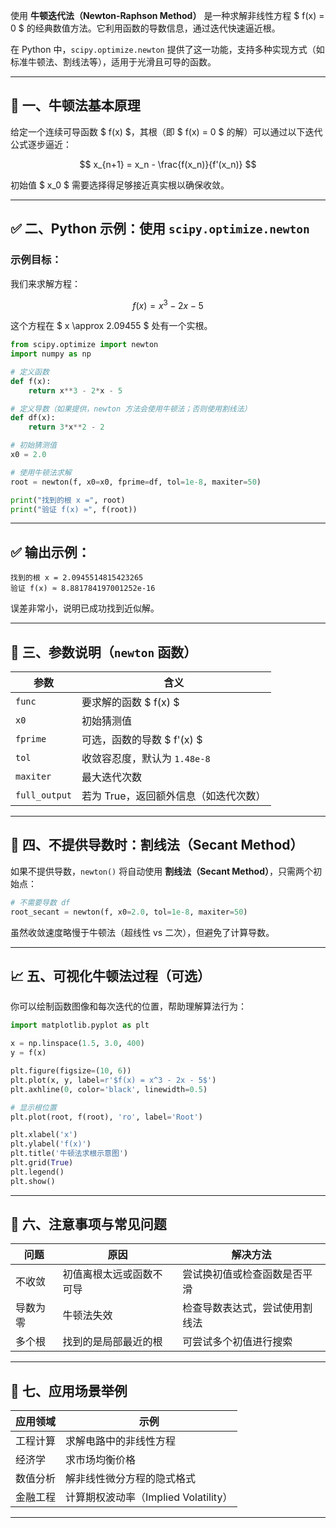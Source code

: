 使用 **牛顿迭代法（Newton-Raphson Method）** 是一种求解非线性方程 $ f(x) = 0 $ 的经典数值方法。它利用函数的导数信息，通过迭代快速逼近根。

在 Python 中，`scipy.optimize.newton` 提供了这一功能，支持多种实现方式（如标准牛顿法、割线法等），适用于光滑且可导的函数。

---

## 🧮 一、牛顿法基本原理

给定一个连续可导函数 $ f(x) $，其根（即 $ f(x) = 0 $ 的解）可以通过以下迭代公式逐步逼近：

$$
x_{n+1} = x_n - \frac{f(x_n)}{f'(x_n)}
$$

初始值 $ x_0 $ 需要选择得足够接近真实根以确保收敛。

---

## ✅ 二、Python 示例：使用 `scipy.optimize.newton`

### 示例目标：
我们来求解方程：

$$
f(x) = x^3 - 2x - 5
$$

这个方程在 $ x \approx 2.09455 $ 处有一个实根。

```python
from scipy.optimize import newton
import numpy as np

# 定义函数
def f(x):
    return x**3 - 2*x - 5

# 定义导数（如果提供，newton 方法会使用牛顿法；否则使用割线法）
def df(x):
    return 3*x**2 - 2

# 初始猜测值
x0 = 2.0

# 使用牛顿法求解
root = newton(f, x0=x0, fprime=df, tol=1e-8, maxiter=50)

print("找到的根 x =", root)
print("验证 f(x) ≈", f(root))
```

---

## ✅ 输出示例：

```
找到的根 x = 2.0945514815423265
验证 f(x) ≈ 8.881784197001252e-16
```

误差非常小，说明已成功找到近似解。

---

## 📌 三、参数说明（`newton` 函数）

| 参数 | 含义 |
|------|------|
| `func` | 要求解的函数 $ f(x) $ |
| `x0` | 初始猜测值 |
| `fprime` | 可选，函数的导数 $ f'(x) $ |
| `tol` | 收敛容忍度，默认为 `1.48e-8` |
| `maxiter` | 最大迭代次数 |
| `full_output` | 若为 True，返回额外信息（如迭代次数） |

---

## 🧪 四、不提供导数时：割线法（Secant Method）

如果不提供导数，`newton()` 将自动使用 **割线法（Secant Method）**，只需两个初始点：

```python
# 不需要导数 df
root_secant = newton(f, x0=2.0, tol=1e-8, maxiter=50)
```

虽然收敛速度略慢于牛顿法（超线性 vs 二次），但避免了计算导数。

---

## 📈 五、可视化牛顿法过程（可选）

你可以绘制函数图像和每次迭代的位置，帮助理解算法行为：

```python
import matplotlib.pyplot as plt

x = np.linspace(1.5, 3.0, 400)
y = f(x)

plt.figure(figsize=(10, 6))
plt.plot(x, y, label=r'$f(x) = x^3 - 2x - 5$')
plt.axhline(0, color='black', linewidth=0.5)

# 显示根位置
plt.plot(root, f(root), 'ro', label='Root')

plt.xlabel('x')
plt.ylabel('f(x)')
plt.title('牛顿法求根示意图')
plt.grid(True)
plt.legend()
plt.show()
```

---

## 🧠 六、注意事项与常见问题

| 问题 | 原因 | 解决方法 |
|------|------|----------|
| 不收敛 | 初值离根太远或函数不可导 | 尝试换初值或检查函数是否平滑 |
| 导数为零 | 牛顿法失效 | 检查导数表达式，尝试使用割线法 |
| 多个根 | 找到的是局部最近的根 | 可尝试多个初值进行搜索 |

---

## 📌 七、应用场景举例

| 应用领域 | 示例 |
|----------|------|
| 工程计算 | 求解电路中的非线性方程 |
| 经济学 | 求市场均衡价格 |
| 数值分析 | 解非线性微分方程的隐式格式 |
| 金融工程 | 计算期权波动率（Implied Volatility） |

---


